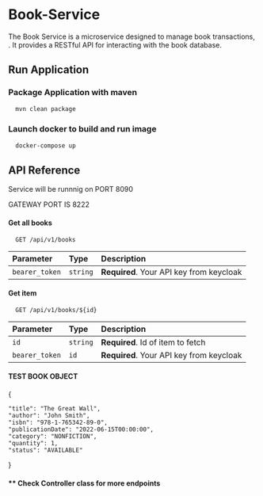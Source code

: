 
# Book-Service

The Book Service is a microservice designed to manage book transactions, . It provides a RESTful API for interacting with the book database.


## Run Application

###  Package Application with maven 

```bash
  mvn clean package
```

### Launch docker to build and run image 

```bash
  docker-compose up
```
## API Reference

Service will be runnnig on PORT 8090

GATEWAY PORT IS 8222
#### Get all books

```http
  GET /api/v1/books
```

| Parameter | Type     | Description                |
| :-------- | :------- | :------------------------- |
| `bearer_token` | `string` | **Required**. Your API key from keycloak|

#### Get item

```http
  GET /api/v1/books/${id}
```

| Parameter | Type     | Description                       |
| :-------- | :------- | :-------------------------------- |
| `id`      | `string` | **Required**. Id of item to fetch |
| `bearer_token`| `id`| **Required**. Your API key from keycloak|

#### TEST BOOK OBJECT
{

    "title": "The Great Wall",
    "author": "John Smith",
    "isbn": "978-1-765342-89-0",
    "publicationDate": "2022-06-15T00:00:00",
    "category": "NONFICTION",
    "quantity": 1,
    "status": "AVAILABLE"
}

#### ** Check Controller class for more endpoints



